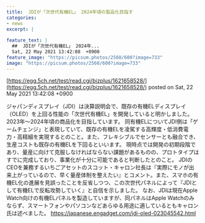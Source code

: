 ```yaml
---
title:  JDIが「次世代有機EL」 2024年頃の製品化目指す  
categories:
- news
excerpt: |
  
feature_text: |
  ##  JDIが「次世代有機EL」 2024年...
  Sat, 22 May 2021 13:42:08  +0900
feature_image: "https://picsum.photos/2560/600?image=733"
image: "https://picsum.photos/2560/600?image=733"
---
```


[https://egg.5ch.net/test/read.cgi/bizplus/1621658528/](https://egg.5ch.net/test/read.cgi/bizplus/1621658528/)
posted on Sat, 22 May 2021 13:42:08  +0900

<!--more-->

ジャパンディスプレイ（JDI）は決算説明会で、既存の有機ELディスプレイ（OLED）を上回る性能の「次世代有機EL」を開発していると明かしました。2023年〜2024年頃の商品化を目指しています。 同有機ELについてJDI側は「ゲームチェンジ」と表現していて、既存の有機ELを凌駕する高輝度・低消費電力・高精細を実現するとのこと。また、フレキシブルでセンサーとも融合でき、生産コストも既存の有機ELを下回るといいます。 現時点では開発の初期段階であり、量産に向けて克服しなければならない課題があるものの、プロトタイプはすでに完成しており、事業化が十分に可能であると判断したとのこと。 JDIのCEOを兼務するいちごアセットのスコット・キャロン社長は『実際にモノが出来上がっているので、早く量産体制を整えたい』とコメント。また、スマホの有機EL化の進展を見誤ったことを反省しつつ、この次世代パネルによって『JDIとして有機ELで反転攻勢していく』と自信を示しました。 なお、JDIは現在Apple Watch向けの有機ELパネルを製造していますが、同パネルはApple Watchのみならず、スマートフォンやパソコンなどあらゆる用途に適しているともキャロン氏は述べました。 https://japanese.engadget.com/jdi-oled-023045542.html
